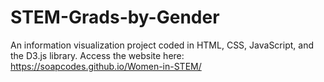 # STEM-Grads-by-Gender
An information visualization project coded in HTML, CSS, JavaScript, and the D3.js library.
Access the website here: https://soapcodes.github.io/Women-in-STEM/
